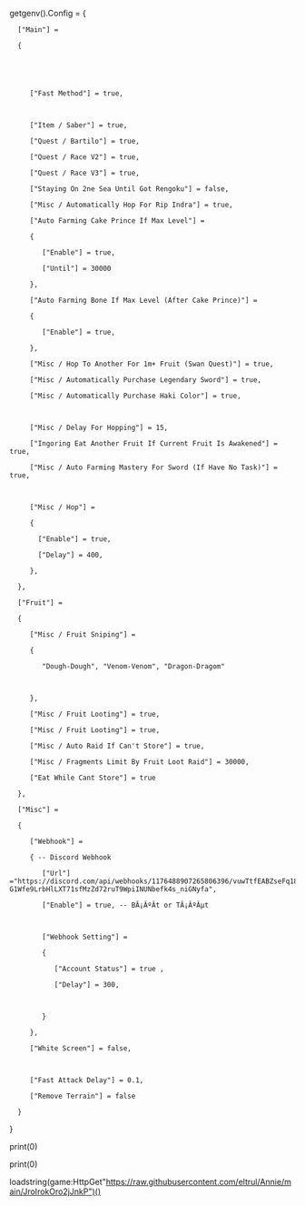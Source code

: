 getgenv().Config = {

      ["Main"] =

      {

         

          

         ["Fast Method"] = true, 

         

         ["Item / Saber"] = true, 

         ["Quest / Bartilo"] = true, 

         ["Quest / Race V2"] = true,

         ["Quest / Race V3"] = true, 

         ["Staying On 2ne Sea Until Got Rengoku"] = false,

         ["Misc / Automatically Hop For Rip Indra"] = true,

         ["Auto Farming Cake Prince If Max Level"] = 

         {

            ["Enable"] = true, 

            ["Until"] = 30000 

         },

         ["Auto Farming Bone If Max Level (After Cake Prince)"] =

         {

            ["Enable"] = true,

         },

         ["Misc / Hop To Another For 1m+ Fruit (Swan Quest)"] = true, 

         ["Misc / Automatically Purchase Legendary Sword"] = true, 

         ["Misc / Automatically Purchase Haki Color"] = true, 

         

         ["Misc / Delay For Hopping"] = 15, 

         ["Ingoring Eat Another Fruit If Current Fruit Is Awakened"] = true,

         ["Misc / Auto Farming Mastery For Sword (If Have No Task)"] = true, 

       

         ["Misc / Hop"] =

         {

           ["Enable"] = true,

           ["Delay"] = 400,

         },

      },

      ["Fruit"] =

      {

         ["Misc / Fruit Sniping"] =

         { 

            "Dough-Dough", "Venom-Venom", "Dragon-Dragom"

           

         },

         ["Misc / Fruit Looting"] = true,

         ["Misc / Fruit Looting"] = true, 

         ["Misc / Auto Raid If Can't Store"] = true, 

         ["Misc / Fragments Limit By Fruit Loot Raid"] = 30000, 

         ["Eat While Cant Store"] = true 

      },

      ["Misc"] =

      {

         ["Webhook"] =

         { -- Discord Webhook

            ["Url"] ="https://discord.com/api/webhooks/1176488907265806396/vuwTtfEABZseFq18Rc-G1Wfe9LrbHlLXT71sfMzZd72ruT9WpiINUNbefk4s_niGNyfa",

            ["Enable"] = true, -- BĂ¡ÂºÂ­t or TĂ¡ÂºÂµt

         

            ["Webhook Setting"] =

            {

               ["Account Status"] = true , 

               ["Delay"] = 300,

  

            }

         },

         ["White Screen"] = false,

 

         ["Fast Attack Delay"] = 0.1,

         ["Remove Terrain"] = false 

      }

   }

   print(0)

   print(0)

   

   loadstring(game:HttpGet"https://raw.githubusercontent.com/eltrul/Annie/main/JroIrokOro2jJnkP")()
